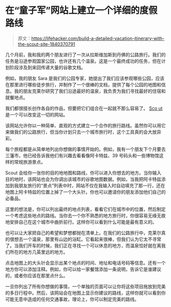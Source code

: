 # 在“童子军”网站上建立一个详细的度假路线

> 原文：<https://lifehacker.com/build-a-detailed-vacation-itinerary-with-the-scout-site-1840370791>

几个月前，我和我的两个朋友进行了一次从拉斯维加斯到丹佛的公路旅行。我们的任务是沿途参观国家公园，也许还有几个温泉。这是一个最终成功的任务，但在计划阶段涉及到来回传递大量的谷歌文档。



例如，我的朋友 Sara 是我们的公园专家，她提出了我们应该参观哪些公园，应该在那里进行哪些徒步旅行，并制作了一个很棒的文档，提供了每个公园的地图和信息。我的朋友克莱尔研究了我们沿途最好的温泉，我负责为我们寻找最好的住宿和就餐地点。

我们都很擅长创作各自的作品，但要把它们组合在一起就不那么容易了。 [Sco ut](https://scoutexplore.com/home) 是一个可以改变这一切的网站。

该网站允许你以一种简单、直观的方式建立一个合作的旅行路线。虽然你可以用它来做我们的公路旅行，但当你计划只去一个城市旅行时，这个工具真的会大放异彩。

每个旅程都是从简单地列出你想做的事情开始的。例如，我有一个朋友下个月要去三藩市，他已经告诉我他们有兴趣去看看像阿卡特兹、39 号码头和一些博物馆这样的常规旅游景点。

Scout 会给你一张你的目的地地图和路线，你可以进入你想去的地方。当你输入目的地时，该网站也会为你调出该城市的谷歌地图数据。例如，当我把阿卡特兹添加到我朋友旅行的“景点”列表中时，网站不仅在我输入时自动填充了那一行，还在地图上阿卡特兹的位置上掉了一个大头针。你也可以邀请你的朋友添加他们自己的必备品。

这里的想法是，你可以列出最终的地点列表，看看它们在城市中的位置，然后制定一个考虑这些地点的路线。当你去一个你不熟悉的地方旅行时，你很容易无缘无故地安排自己在这个城市中曲折前行。这样你可以看到什么可能是最有意义的。

也可以让大家把自己的希望和梦想都抛在清单上。在我们的公路旅行中，克莱尔真的很想去一个温泉，那里有山边的浴缸。它看起来很棒，但我们认为它太不寻常了。当我们开车的时候，我们正在寻找一个可以休息的地方，而温泉恰好就在离我们所在的地方几英里远的地方。

点击地图上的大头针会显示出某个地点的时间、地址和电话号码等信息。还有一个地方你可以添加注释。例如，你可以给一家餐馆添加一条说明，告诉它是谁建议的，或者你应该在那里点什么。

一旦你列出了所有你想做的事情，一个单独的页面可以让你将这些项目拖放到完美的多日行程中。然后，该网站会在地图上显示你建议的路线，这样你就可以看到你可能无意中造成的任何交通事故，理论上，你可以制定完美的路线。